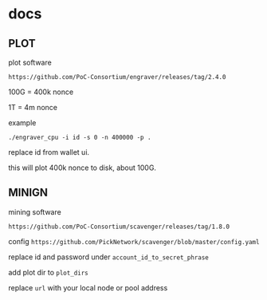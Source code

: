 # docs

## PLOT

plot software

`https://github.com/PoC-Consortium/engraver/releases/tag/2.4.0`


100G = 400k nonce

1T = 4m nonce


example

`./engraver_cpu -i id -s 0 -n 400000 -p .`

replace id from wallet ui.


this will plot 400k nonce to disk, about 100G.


## MINIGN

mining software

`https://github.com/PoC-Consortium/scavenger/releases/tag/1.8.0`


config
`https://github.com/PickNetwork/scavenger/blob/master/config.yaml`

replace id and password under `account_id_to_secret_phrase`

add plot dir to `plot_dirs`

replace `url` with your local node or pool address
